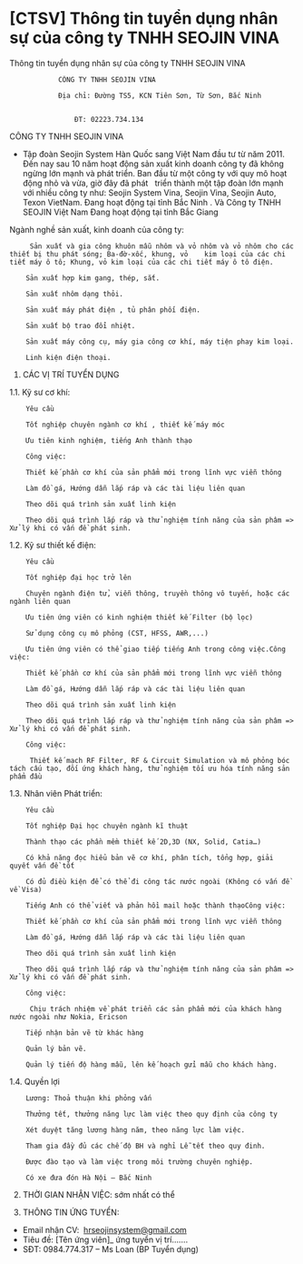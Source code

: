 # [CTSV] Thông tin tuyển dụng nhân sự của công ty TNHH SEOJIN VINA

Thông tin tuyển dụng nhân sự của công ty TNHH SEOJIN VINA
        
	
		
			
				CÔNG TY TNHH SEOJIN VINA

				Địa chỉ: Đường TS5, KCN Tiên Sơn, Từ Sơn, Bắc Ninh

				
					ĐT: 02223.734.134
			
		
	

CÔNG TY TNHH SEOJIN VINA
- Tập đoàn Seojin System Hàn Quốc sang Việt Nam đầu tư từ năm 2011. Đến nay sau 10 năm hoạt động sản xuất kinh doanh công ty đã không ngừng lớn mạnh và phát triển. Ban đầu từ một công ty với quy mô hoạt động nhỏ và vừa, giờ đây đã phát   triển thành một tập đoàn lớn mạnh với nhiều công ty như: Seojin System Vina, Seojin Vina, Seojin Auto, Texon VietNam. Đang hoạt động tại tỉnh Bắc Ninh . Và Công ty TNHH SEOJIN Việt Nam Đang hoạt động tại tỉnh Bắc Giang

Ngành nghề sản xuất, kinh doanh của công ty:

	
		 Sản xuất và gia công khuôn mẫu nhôm và vỏ nhôm và vỏ nhôm cho các thiết bị thu phát sóng; Ba-đờ-xốc, khung, vỏ    kim loại của các chi tiết máy ô tô; Khung, vỏ kim loại của các chi tiết máy ô tô điện.
	
		Sản xuất hợp kim gang, thép, sắt.
	
		Sản xuất nhôm dạng thỏi.
	
		Sản xuất máy phát điện , tủ phân phối điện.
	
		Sản xuất bộ trao đổi nhiệt.
	
		Sản xuất máy công cụ, máy gia công cơ khí, máy tiện phay kim loại.
	
		Linh kiện điện thoại.
1. CÁC VỊ TRÍ TUYỂN DỤNG

1.1. Kỹ sư cơ khí:

	
		Yêu cầu
	
		Tốt nghiệp chuyên ngành cơ khí , thiết kế máy móc
	
		Ưu tiên kinh nghiệm, tiếng Anh thành thạo
	
		Công việc:
	
		Thiết kế phần cơ khí của sản phẩm mới trong lĩnh vực viễn thông
	
		Làm đồ gá, Hướng dẫn lắp ráp và các tài liệu liên quan
	
		Theo dõi quá trình sản xuất linh kiện
	
		Theo dõi quá trình lắp ráp và thử nghiệm tính năng của sản phâm => Xử lý khi có vấn đề phát sinh.

1.2. Kỹ sư thiết kế điện:

	
		Yêu cầu
	
		Tốt nghiệp đại học trở lên
	
		Chuyên ngành điện tử, viễn thông, truyền thông vô tuyến, hoặc các ngành liên quan
	
		Ưu tiên ứng viên có kinh nghiệm thiết kế Filter (bộ lọc)
	
		Sử dụng công cụ mô phỏng (CST, HFSS, AWR,...)
	
		Ưu tiên ứng viên có thể giao tiếp tiếng Anh trong công việc.Công việc:
	
		Thiết kế phần cơ khí của sản phẩm mới trong lĩnh vực viễn thông
	
		Làm đồ gá, Hướng dẫn lắp ráp và các tài liệu liên quan
	
		Theo dõi quá trình sản xuất linh kiện
	
		Theo dõi quá trình lắp ráp và thử nghiệm tính năng của sản phâm => Xử lý khi có vấn đề phát sinh.
	
		Công việc:
	
		 Thiết kế mạch RF Filter, RF & Circuit Simulation và mô phỏng bóc tách cấu tạo, đối ứng khách hàng, thử nghiệm tối ưu hóa tính năng sản phẩm đầu

1.3. Nhân viên Phát triển:

	
		Yêu cầu
	
		Tốt nghiệp Đại học chuyên ngành kĩ thuật
	
		Thành thạo các phần mềm thiết kế 2D,3D (NX, Solid, Catia…)
	
		Có khả năng đọc hiểu bản vẽ cơ khí, phân tích, tổng hợp, giải quyết vấn đề tốt
	
		Có đủ điều kiện để có thể đi công tác nước ngoài (Không có vấn đề về Visa)
	
		Tiếng Anh có thể viết và phản hồi mail hoặc thành thạoCông việc:
	
		Thiết kế phần cơ khí của sản phẩm mới trong lĩnh vực viễn thông
	
		Làm đồ gá, Hướng dẫn lắp ráp và các tài liệu liên quan
	
		Theo dõi quá trình sản xuất linh kiện
	
		Theo dõi quá trình lắp ráp và thử nghiệm tính năng của sản phâm => Xử lý khi có vấn đề phát sinh.
	
		Công việc:
	
		 Chịu trách nhiệm về phát triển các sản phẩm mới của khách hàng nước ngoài như Nokia, Ericson
	
		Tiếp nhận bản vẽ từ khác hàng
	
		Quản lý bản vẽ.
	
		Quản lý tiến độ hàng mẫu, lên kế hoạch gửi mẫu cho khách hàng.

1.4. Quyền lợi

	
		Lương: Thoả thuận khi phỏng vấn
	
		Thưởng tết, thưởng năng lực làm việc theo quy định của công ty
	
		Xét duyệt tăng lương hàng năm, theo năng lực làm việc.
	
		Tham gia đầy đủ các chế độ BH và nghỉ Lễ tết theo quy đinh.
	
		Được đào tạo và làm việc trong môi trường chuyên nghiệp.
	
		Có xe đưa đón Hà Nội – Bắc Ninh

2. THỜI GIAN NHẬN VIỆC: sớm nhất có thể

3. THÔNG TIN ỨNG TUYỂN:
- Email nhận CV:  hrseojinsystem@gmail.com
- Tiêu đề: [Tên ứng viên]_ ứng tuyển vị trí…….
- SĐT: 0984.774.317 – Ms Loan (BP Tuyển dụng)
